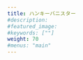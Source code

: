 ```yaml
---
title: ハンキーバニスター
#description: 
#featured_image: 
#keywords: [""]
weight: 70
#menus: "main"
---
```

